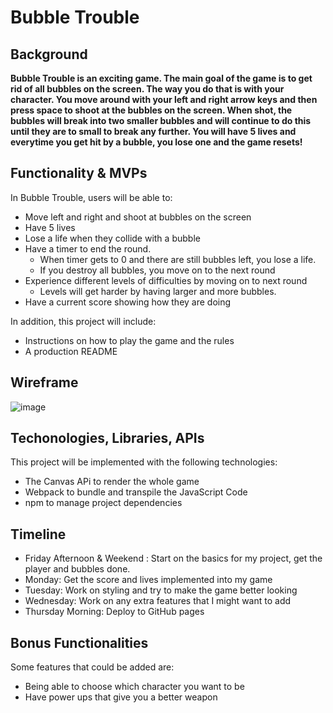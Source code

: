 # Bubble Trouble

## Background 
**Bubble Trouble is an exciting game. The main goal of the game is to get rid of all bubbles on the screen. The way you do that is with your character. You move around with your left and right arrow keys and then press space to shoot at the bubbles on the screen. 
 When shot, the bubbles will break into two smaller bubbles and will continue to do this until they are to small to break any further. You will have 5 lives and everytime you get hit by a bubble, you lose one and the game resets!**
 
 
 ## Functionality & MVPs
 In Bubble Trouble, users will be able to: 
  * Move left and right and shoot at bubbles on the screen
  * Have 5 lives
  * Lose a life when they collide with a bubble
  * Have a timer to end the round.
     * When timer gets to 0 and there are still bubbles left, you lose a life.
     * If you destroy all bubbles, you move on to the next round
  * Experience different levels of difficulties by moving on to next round
     * Levels will get harder by having larger and more bubbles.
  * Have a current score showing how they are doing
  

In addition, this project will include:
  * Instructions on how to play the game and the rules
  * A production README


## Wireframe
 
![image](https://user-images.githubusercontent.com/85583728/129275210-1ceaa42e-96f7-459a-ba19-480a57e02f0d.png)


## Techonologies, Libraries, APIs
This project will be implemented with the following technologies:
  * The Canvas APi to render the whole game
  * Webpack to bundle and transpile the JavaScript Code
  * npm to manage project dependencies
 
## Timeline
  * Friday Afternoon & Weekend : Start on the basics for my project, get the player and bubbles done. 
  * Monday: Get the score and lives implemented into my game
  * Tuesday: Work on styling and try to make the game better looking
  * Wednesday: Work on any extra features that I might want to add
  * Thursday Morning: Deploy to GitHub pages

## Bonus Functionalities
Some features that could be added are:
* Being able to choose which character you want to be
* Have power ups that give you a better weapon


